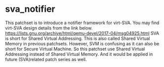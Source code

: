 # sva_notifier
This patchset is to introduce a notifier framework for virt-SVA. You may find virt-SVA design details from the link below.  https://lists.gnu.org/archive/html/qemu-devel/2017-04/msg04925.html  SVA is short for Shared Virtual Addressing. This is also called Shared Virtual Memory in previous patchsets. However, SVM is confusing as it can also be short for Secure Virtual Machine. So this patchset use Shared Virtual Addressing instead of Shared Virtual Memory. And it would be applied in future (SVA)related patch series as well.
